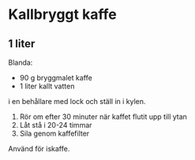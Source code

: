 # Kallbryggt kaffe

## 1 liter

Blanda:

-   90 g bryggmalet kaffe
-   1 liter kallt vatten

i en behållare med lock och ställ in i kylen.

1.  Rör om efter 30 minuter när kaffet flutit upp till ytan
2.  Låt stå i 20-24 timmar
3.  Sila genom kaffefilter

Använd för iskaffe.
